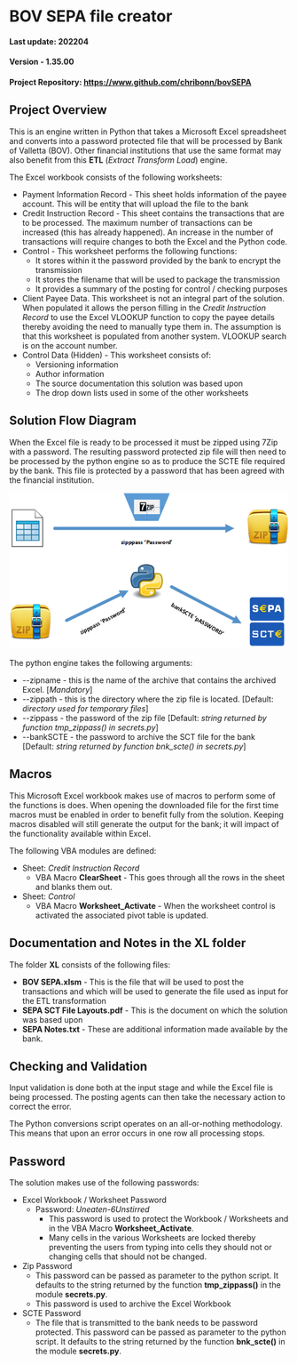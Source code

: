 # BOV SEPA file creator

#### Last update: 202204
#### Version - 1.35.00
#### Project Repository: https://www.github.com/chribonn/bovSEPA

## Project Overview

This is an engine written in Python that takes a Microsoft Excel spreadsheet and converts into a password protected file that will be processed by Bank of Valletta (BOV).  Other financial institutions that use the same format may also benefit from this **ETL** (*Extract Transform Load*) engine.

The Excel workbook consists of the following worksheets:
  * Payment Information Record - This sheet holds information of the payee account. This will be entity that will upload the file to the bank
  * Credit Instruction Record - This sheet contains the transactions that are to be processed. The maximum number of transactions can be increased (this has already happened). An increase in the number of transactions will require changes to both the Excel and the Python code.
  * Control - This worksheet performs the following functions:
    - It stores within it the password provided by the bank to encrypt the transmission
    - It stores the filename that will be used to package the transmission
    - It provides a summary of the posting for control / checking purposes
  * Client Payee Data. This worksheet is not an integral part of the solution.  When populated it allows the person filling in the *Credit Instruction Record* to use the Excel VLOOKUP function to copy the payee details thereby avoiding the need to manually type them in.  The assumption is that this worksheet is populated from another system. VLOOKUP search is on the account number.
  * Control Data (Hidden) - This worksheet consists of:
    - Versioning information
    - Author information
    - The source documentation this solution was based upon
    - The drop down lists used in some of the other worksheets

## Solution Flow Diagram

When the Excel file is ready to be processed it must be zipped using 7Zip with a password. The resulting password protected zip file will then need to be processed by the python engine so as to produce the SCTE file required by the bank. This file is protected by a password that has been agreed with the financial institution.

![Process Flow](images/readme001.png)

The python engine takes the following arguments:

  * --zipname - this is the name of the archive that contains the archived Excel.  [*Mandatory*]
  * --zippath - this is the directory where the zip file is located. [Default: *directory used for temporary files*]
  * --zippass - the password of the zip file [Default: *string returned by function tmp_zippass() in secrets.py*]
  * --bankSCTE - the password to archive the SCT file for the bank [Default: *string returned by function bnk_scte() in secrets.py*]

## Macros

This Microsoft Excel workbook makes use of macros to perform some of the functions is does.  When opening the downloaded file for the first time macros must be enabled in order to benefit fully from the solution. Keeping macros disabled will still generate the output for the bank; it will impact of the functionality available within Excel.

The following VBA modules are defined:
  * Sheet: *Credit Instruction Record*
    - VBA Macro **ClearSheet** - This goes through all the rows in the sheet and blanks them out.
  * Sheet: *Control*
    - VBA Macro **Worksheet_Activate** - When the worksheet control is activated the associated pivot table is updated.

## Documentation and Notes in the XL folder

The folder **XL** consists of the following files:
  * **BOV SEPA.xlsm** - This is the file that will be used to post the transactions and which will be used to generate the file used as input for the ETL transformation
  * **SEPA SCT File Layouts.pdf** - This is the document on which the solution was based upon
  * **SEPA Notes.txt** - These are additional information made available by the bank.
  
## Checking and Validation

Input validation is done both at the input stage and while the Excel file is being processed.  The posting agents can then take the necessary action to correct the error.  

The Python conversions script operates on an all-or-nothing methodology.  This means that upon an error occurs in one row all processing stops.

## Password

The solution makes use of the following passwords:
  * Excel Workbook / Worksheet Password
    - Password: *Uneaten-6Unstirred*
      - This password is used to protect the Workbook / Worksheets and in the VBA Macro **Worksheet_Activate**.
      - Many cells in the various Worksheets are locked thereby preventing the users from typing into cells they should not or changing cells that should not be changed.
  * Zip Password
    - This password can be passed as parameter to the python script. It defaults to the string returned by the function **tmp_zippass()** in the module **secrets.py**. 
    - This password is used to archive the Excel Workbook 
  * SCTE Password
    - The file that is transmitted to the bank needs to be password protected. This password can be passed as parameter to the python script. It defaults to the string returned by the function **bnk_scte()** in the module **secrets.py**. 


